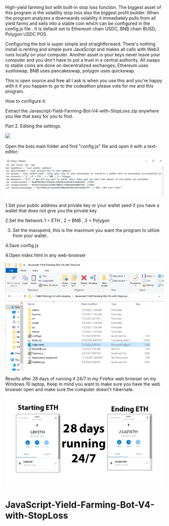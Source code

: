 High-yield farming bot with built-in stop loss function. The biggest asset of this program is the volatility stop loss also the biggest profit builder. When the program analyzes a downwards volatility it immediately pulls from all yield farms and sells into a stable coin which can be configured in the config.js file . It is default set to Ethereum chain USDC, BNB chain BUSD, Polygon USDC POS.


Configuring the bot is super simple and straightforward. There's nothing install is renting and simple pure JavaScript and makes all calls with Web3 runs locally on your computer. Another asset is your keys never leave your computer and you don't have to put a trust in a central authority. All swaps to stable coins are done on decentralized exchanges, Ethereum uses sushiswap, BNB uses pancakeswap, polygon uses quickswap.


This is open source and free all I ask is when you use this and you're happy with it if you happen to go to the codeathon please vote for me and this program. 




How to configure it:


Extract the Javascript-Yield-Farming-Bot-V4-with-StopLoss.zip anywhere you like that easy for you to find.


Part 2. Editing the settings.


<Img src="config screen.png" >


Open the bots main folder and find "config.js" file and open it with a text-editor:


<Img src="config.png" >


1.Set your public address and private key or your wallet seed if you have a wallet that does not give you the private key


2.Set the Network  1 = ETH , 2 = BNB , 3 = Polygon


3. Set the maxspend, this is the maximum you want the program to utilize from your wallet.


4.Save config.js


4.Open index.html in any web-browser


<Img src="indexscreen.png" >

Results after 28 days of running it 24/7 in my Firefox web browser on my Windows 10 laptop. Keep in mind you want to make sure you have the web browser open and make sure the computer doesn't hibernate.


<Img src="results.jpg">

# JavaScript-Yield-Farming-Bot-V4-with-StopLoss

